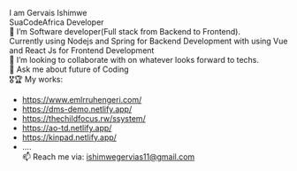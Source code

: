 I am Gervais Ishimwe \
SuaCodeAfrica Developer\
🔭 I’m Software developer(Full stack from Backend to Frontend).\
Currently using Nodejs and Spring for Backend Development with using Vue and React Js for Frontend Development\
👯 I’m looking to collaborate with on whatever looks forward to techs.\
💬 Ask me about future of Coding\
🎖🏆 My works:  
* https://www.emlrruhengeri.com/
* https://dms-demo.netlify.app/ 
* https://thechildfocus.rw/ssystem/ 
* https://ao-td.netlify.app/ 
* https://kinpad.netlify.app/
* .... \
📫 Reach me via: ishimwegervias11@gmail.com
